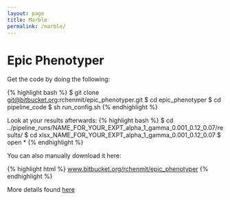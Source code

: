 ```yaml
---
layout: page
title: Marble
permalink: /marble/
---
```


# Epic Phenotyper


Get the code by doing the following:

{% highlight bash %}
 $ git clone git@bitbucket.org:rchenmit/epic_phenotyper.git
 $ cd epic_phenotyper
 $ cd pipeline_code
 $ sh run_config.sh
{% endhighlight %}

Look at your results afterwards:
{% highlight bash %}
 $ cd ../pipeline_runs/NAME_FOR_YOUR_EXPT_alpha_1_gamma_0.001_0.12_0.07/results/
 $ cd xlsx_NAME_FOR_YOUR_EXPT_alpha_1_gamma_0.001_0.12_0.07
 $ open * 
{% endhighlight %}



You can also manually download it here:

{% highlight html %}
 www.bitbucket.org/rchenmit/epic_phenotyper
{% endhighlight %}


More details found [here](/About/)
